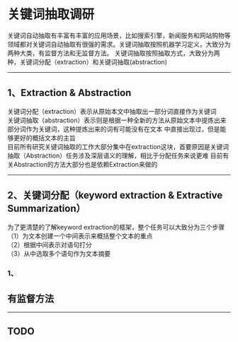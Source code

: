 # 关键词抽取调研  
关键词自动抽取有丰富有丰富的应用场景，比如搜索引擎，新闻服务和网站购物等领域都对关键词自动抽取有很强的需求。关键词抽取按照机器学习定义，大致分为两种大类，有监督方法和无监督方法。
关键词抽取按照抽取方式，大致分为两种，关键词分配（extraction）和关键词抽取(abstraction)  

----

## 1、Extraction & Abstraction  
关键词分配（extraction）表示从原始本文中抽取出一部分词直接作为关键词   
关键词抽取（abstraction）表示则是根据一种全新的方法从原始文本中提炼出来部分词作为关键词，这种提炼出来的词有可能没有在文本
中直接出现过，但是能够更好的概括文本的主旨  
目前所有研究关键词抽取的工作大部分集中在extraction这块，首要原因是关键词抽取（Abstraction）任务涉及深层语义的理解，相比于分配任务来说更难
目前有关Abstraction的方法大部分也是依赖Extraction来做的  
    


-----


## 2、关键词分配（keyword extraction & Extractive Summarization）  
为了更清楚的了解keyword extraction的框架，整个任务可以大致分为三个步骤  
（1）为文本创建一个中间表示来概括整个文本的重点  
（2）根据中间表示对语句打分  
（3）从中选取多个语句作为文本摘要  



### 1、  



## 有监督方法  


---


## TODO  
